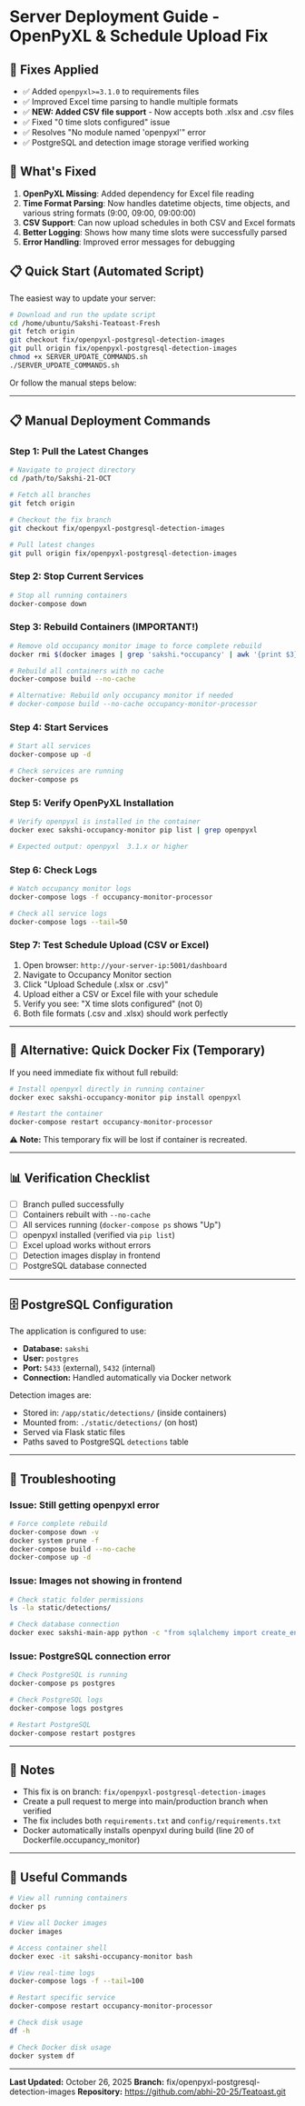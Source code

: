 # Server Deployment Guide - OpenPyXL & Schedule Upload Fix

## 🔧 Fixes Applied
- ✅ Added `openpyxl>=3.1.0` to requirements files
- ✅ Improved Excel time parsing to handle multiple formats
- ✅ **NEW: Added CSV file support** - Now accepts both .xlsx and .csv files
- ✅ Fixed "0 time slots configured" issue
- ✅ Resolves "No module named 'openpyxl'" error
- ✅ PostgreSQL and detection image storage verified working

## 📝 What's Fixed
1. **OpenPyXL Missing**: Added dependency for Excel file reading
2. **Time Format Parsing**: Now handles datetime objects, time objects, and various string formats (9:00, 09:00, 09:00:00)
3. **CSV Support**: Can now upload schedules in both CSV and Excel formats
4. **Better Logging**: Shows how many time slots were successfully parsed
5. **Error Handling**: Improved error messages for debugging

## 📋 Quick Start (Automated Script)

The easiest way to update your server:

```bash
# Download and run the update script
cd /home/ubuntu/Sakshi-Teatoast-Fresh
git fetch origin
git checkout fix/openpyxl-postgresql-detection-images
git pull origin fix/openpyxl-postgresql-detection-images
chmod +x SERVER_UPDATE_COMMANDS.sh
./SERVER_UPDATE_COMMANDS.sh
```

Or follow the manual steps below:

---

## 📋 Manual Deployment Commands

### Step 1: Pull the Latest Changes

```bash
# Navigate to project directory
cd /path/to/Sakshi-21-OCT

# Fetch all branches
git fetch origin

# Checkout the fix branch
git checkout fix/openpyxl-postgresql-detection-images

# Pull latest changes
git pull origin fix/openpyxl-postgresql-detection-images
```

### Step 2: Stop Current Services

```bash
# Stop all running containers
docker-compose down
```

### Step 3: Rebuild Containers (IMPORTANT!)

```bash
# Remove old occupancy monitor image to force complete rebuild
docker rmi $(docker images | grep 'sakshi.*occupancy' | awk '{print $3}') 2>/dev/null || true

# Rebuild all containers with no cache
docker-compose build --no-cache

# Alternative: Rebuild only occupancy monitor if needed
# docker-compose build --no-cache occupancy-monitor-processor
```

### Step 4: Start Services

```bash
# Start all services
docker-compose up -d

# Check services are running
docker-compose ps
```

### Step 5: Verify OpenPyXL Installation

```bash
# Verify openpyxl is installed in the container
docker exec sakshi-occupancy-monitor pip list | grep openpyxl

# Expected output: openpyxl  3.1.x or higher
```

### Step 6: Check Logs

```bash
# Watch occupancy monitor logs
docker-compose logs -f occupancy-monitor-processor

# Check all service logs
docker-compose logs --tail=50
```

### Step 7: Test Schedule Upload (CSV or Excel)

1. Open browser: `http://your-server-ip:5001/dashboard`
2. Navigate to Occupancy Monitor section
3. Click "Upload Schedule (.xlsx or .csv)" 
4. Upload either a CSV or Excel file with your schedule
5. Verify you see: "X time slots configured" (not 0)
6. Both file formats (.csv and .xlsx) should work perfectly

---

## 🔄 Alternative: Quick Docker Fix (Temporary)

If you need immediate fix without full rebuild:

```bash
# Install openpyxl directly in running container
docker exec sakshi-occupancy-monitor pip install openpyxl

# Restart the container
docker-compose restart occupancy-monitor-processor
```

⚠️ **Note:** This temporary fix will be lost if container is recreated.

---

## 📊 Verification Checklist

- [ ] Branch pulled successfully
- [ ] Containers rebuilt with `--no-cache`
- [ ] All services running (`docker-compose ps` shows "Up")
- [ ] openpyxl installed (verified via `pip list`)
- [ ] Excel upload works without errors
- [ ] Detection images display in frontend
- [ ] PostgreSQL database connected

---

## 🗄️ PostgreSQL Configuration

The application is configured to use:
- **Database:** `sakshi`
- **User:** `postgres`
- **Port:** `5433` (external), `5432` (internal)
- **Connection:** Handled automatically via Docker network

Detection images are:
- Stored in: `/app/static/detections/` (inside containers)
- Mounted from: `./static/detections/` (on host)
- Served via Flask static files
- Paths saved to PostgreSQL `detections` table

---

## 🚨 Troubleshooting

### Issue: Still getting openpyxl error
```bash
# Force complete rebuild
docker-compose down -v
docker system prune -f
docker-compose build --no-cache
docker-compose up -d
```

### Issue: Images not showing in frontend
```bash
# Check static folder permissions
ls -la static/detections/

# Check database connection
docker exec sakshi-main-app python -c "from sqlalchemy import create_engine; engine = create_engine('postgresql+psycopg2://postgres:Tneural01@localhost:5433/sakshi'); print('DB Connected:', engine.connect())"
```

### Issue: PostgreSQL connection error
```bash
# Check PostgreSQL is running
docker-compose ps postgres

# Check PostgreSQL logs
docker-compose logs postgres

# Restart PostgreSQL
docker-compose restart postgres
```

---

## 📝 Notes

- This fix is on branch: `fix/openpyxl-postgresql-detection-images`
- Create a pull request to merge into main/production branch when verified
- The fix includes both `requirements.txt` and `config/requirements.txt`
- Docker automatically installs openpyxl during build (line 20 of Dockerfile.occupancy_monitor)

---

## 🔗 Useful Commands

```bash
# View all running containers
docker ps

# View all Docker images
docker images

# Access container shell
docker exec -it sakshi-occupancy-monitor bash

# View real-time logs
docker-compose logs -f --tail=100

# Restart specific service
docker-compose restart occupancy-monitor-processor

# Check disk usage
df -h

# Check Docker disk usage
docker system df
```

---

**Last Updated:** October 26, 2025
**Branch:** fix/openpyxl-postgresql-detection-images
**Repository:** https://github.com/abhi-20-25/Teatoast.git

